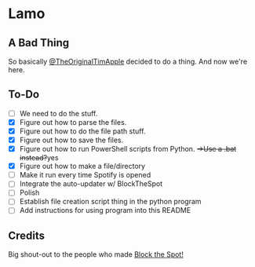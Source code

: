 # Lamo

## A Bad Thing

So basically [@TheOriginalTimApple](https://github.com/TheOriginalTimApple) decided to do a thing.
And now we're here.

## To-Do

- [ ] We need to do the stuff.
- [X] Figure out how to parse the files.
- [X] Figure out how to do the file path stuff.
- [X] Figure out how to save the files.
- [X] Figure out how to run PowerShell scripts from Python.
      ~~->Use a .bat instead?~~yes
- [X] Figure out how to make a file/directory
- [ ] Make it run every time Spotify is opened
- [ ] Integrate the auto-updater w/ BlockTheSpot
- [ ] Polish
- [ ] Establish file creation script thing in the python program
- [ ] Add instructions for using program into this README

## Credits

Big shout-out to the people who made [Block the Spot!](https://github.com/mrpond/BlockTheSpot)
